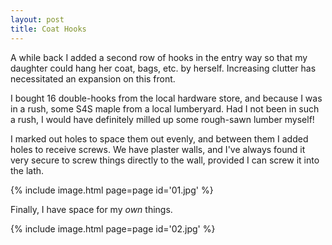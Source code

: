 ```yaml
---
layout: post
title: Coat Hooks
---
```

A while back I added a second row of hooks in the entry way so that my daughter
could hang her coat, bags, etc. by herself. Increasing clutter has necessitated
an expansion on this front.

I bought 16 double-hooks from the local hardware store, and because I was in a
rush, some S4S maple from a local lumberyard. Had I not been in such a rush, I
would have definitely milled up some rough-sawn lumber myself!

I marked out holes to space them out evenly, and between them I added holes to
receive screws. We have plaster walls, and I've always found it very secure to
screw things directly to the wall, provided I can screw it into the lath.

{% include image.html page=page id='01.jpg' %}

Finally, I have space for my _own_ things.

{% include image.html page=page id='02.jpg' %}
